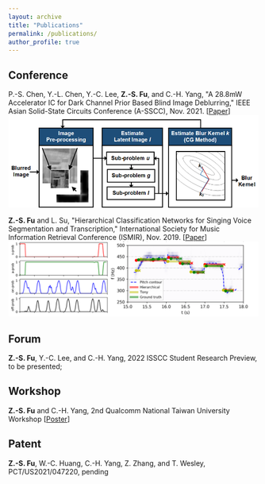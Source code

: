 ```yaml
---
layout: archive
title: "Publications"
permalink: /publications/
author_profile: true
---
```


## Conference
P.-S. Chen, Y.-L. Chen, Y.-C. Lee, **Z.-S. Fu**, and C.-H. Yang, "A 28.8mW Accelerator IC for Dark Channel Prior Based Blind Image Deblurring," IEEE Asian Solid-State Circuits Conference (A-SSCC), Nov. 2021. [[Paper](http://Itachi6912110.github.io/files/ASSCC-2021.pdf)] <br/>
<img src='/images/ASSCC-2021.png' width='600' > <br/>

**Z.-S. Fu** and L. Su, "Hierarchical Classification Networks for Singing Voice Segmentation and Transcription," International Society for Music Information Retrieval Conference (ISMIR), Nov. 2019. [[Paper](http://Itachi6912110.github.io/files/ISMIR-2019.pdf)] <br/>
<img src='/images/ISSCC-2019.png' width='600' > <br/>

## Forum
**Z.-S. Fu**, Y.-C. Lee, and C.-H. Yang, 2022 ISSCC Student Research Preview, to be presented;

## Workshop
**Z.-S. Fu** and C.-H. Yang, 2nd Qualcomm National Taiwan University Workshop [[Poster](http://Itachi6912110.github.io/files/QC-workshop-poster.pdf)] <br/>

## Patent
**Z.-S. Fu**, W.-C. Huang, C.-H. Yang, Z. Zhang, and T. Wesley, PCT/US2021/047220, pending

<!--
{% if author.googlescholar %}
  You can also find my articles on <u><a href="{{author.googlescholar}}">my Google Scholar profile</a>.</u>
{% endif %}

{% include base_path %}

{% for post in site.publications reversed %}
  {% include archive-single.html %}
{% endfor %}
-->